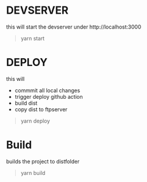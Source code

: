 # DEVSERVER

this will start the devserver under http://localhost:3000

> yarn start

# DEPLOY

this will

- commmit all local changes
- trigger deploy github action
- build dist
- copy dist to ftpserver

> yarn deploy

# Build

builds the project to distfolder

> yarn build
